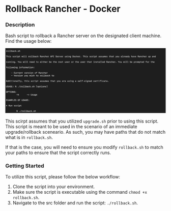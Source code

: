 # Rollback Rancher - Docker

### Description
Bash script to rollback a Rancher server on the designated client machine. Find the usage below:

![Usage](https://github.com/markusewalker/Rancher-Goodies/blob/main/rollback/docker/rollback.jpg)

This scirpt assumes that you utilized `upgrade.sh` prior to using this script. This script is meant to be used in the scenario of an immediate upgrade/rollback sceneario. As such, you may have paths that do not match what is in `rollback.sh`.

If that is the case, you will need to ensure you modify `rollback.sh` to match your paths to ensure that the script correctly runs.

### Getting Started
To utilize this script, please follow the below workflow:

1. Clone the script into your environment.
2. Make sure the script is executable using the command `chmod +x rollback.sh`.
3. Navigate to the src folder and run the script: `./rollback.sh`.

